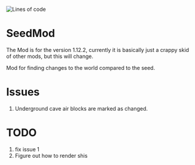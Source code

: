 ![Lines of code](https://img.shields.io/tokei/lines/github/Shappybappy/SeedMod?color=lightcoral&label=lines%20of%20code)

# SeedMod

The Mod is for the version 1.12.2, 
currently 
it is basically just a crappy skid of other mods,
but this will change.

Mod for finding changes to the world compared to the seed.

# Issues
1.  Underground cave air blocks are marked as changed.

# TODO
1. fix issue 1
2. Figure out how to render shis
